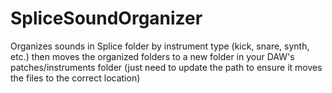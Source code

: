 # SpliceSoundOrganizer
Organizes sounds in Splice folder by instrument type (kick, snare, synth, etc.) then moves the organized folders to a new folder in your DAW's patches/instruments folder (just need to update the path to ensure it moves the files to the correct location)
